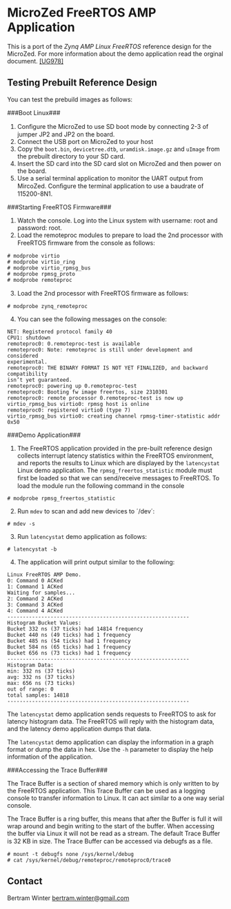 MicroZed FreeRTOS AMP Application
======

This is a port of the *Zynq AMP Linux FreeRTOS* reference design for the MicroZed. For more information about the demo application read the orginal document. [\[UG978\]](http://www.xilinx.com/support/documentation/sw_manuals/petalinux2013_04/ug978-petalinux-zynq-amp.pdf)

Testing Prebuilt Reference Design
-----

You can test the prebuild images as follows:

###Boot Linux###

1. Conﬁgure the MicroZed to use SD boot mode by connecting 2-3 of jumper JP2 and JP2 on the board.
2. Connect the USB port on MicroZed to your host
3. Copy the `boot.bin`, `devicetree.dtb`, `uramdisk.image.gz` and `uImage` from the prebuilt directory to your SD card.
4. Insert the SD card into the SD card slot on MicroZed and then power on the board.
5. Use a serial terminal application to monitor the UART output from MircoZed. Conﬁgure the terminal application to use a baudrate of 115200-8N1.

###Starting FreeRTOS Firmware###

1. Watch the console. Log into the Linux system with username: root and password: root.
2. Load the remoteproc modules to prepare to load the 2nd processor with FreeRTOS ﬁrmware from the console as follows:

```
# modprobe virtio
# modprobe virtio_ring
# modprobe virtio_rpmsg_bus
# modprobe rpmsg_proto
# modprobe remoteproc
```

3. Load the 2nd processor with FreeRTOS ﬁrmware as follows:

```
# modprobe zynq_remoteproc
```

4. You can see the following messages on the console:

```
NET: Registered protocol family 40
CPU1: shutdown
remoteproc0: 0.remoteproc-test is available
remoteproc0: Note: remoteproc is still under development and considered
experimental.
remoteproc0: THE BINARY FORMAT IS NOT YET FINALIZED, and backward compatibility
isn’t yet guaranteed.
remoteproc0: powering up 0.remoteproc-test
remoteproc0: Booting fw image freertos, size 2310301
remoteproc0: remote processor 0.remoteproc-test is now up
virtio_rpmsg_bus virtio0: rpmsg host is online
remoteproc0: registered virtio0 (type 7)
virtio_rpmsg_bus virtio0: creating channel rpmsg-timer-statistic addr 0x50
```

###Demo Application###

1. The FreeRTOS application provided in the pre-built reference design collects interrupt latency statistics within the FreeRTOS environment, and reports the results to Linux which are displayed by the `latencystat` Linux demo application. The `rpmsg_freertos_statistic` module must ﬁrst be loaded so that we can send/receive messages to FreeRTOS. To load the module run the following command in the console

```
# modprobe rpmsg_freertos_statistic
```

2. Run `mdev` to scan and add new devices to ´/dev´:

```
# mdev -s
```

3. Run `latencystat` demo application as follows:

```
# latencystat -b
```

4. The application will print output similar to the following:

```
Linux FreeRTOS AMP Demo.
0: Command 0 ACKed
1: Command 1 ACKed
Waiting for samples...
2: Command 2 ACKed
3: Command 3 ACKed
4: Command 4 ACKed
-----------------------------------------------------------
Histogram Bucket Values:
Bucket 332 ns (37 ticks) had 14814 frequency
Bucket 440 ns (49 ticks) had 1 frequency
Bucket 485 ns (54 ticks) had 1 frequency
Bucket 584 ns (65 ticks) had 1 frequency
Bucket 656 ns (73 ticks) had 1 frequency
-----------------------------------------------------------
Histogram Data:
min: 332 ns (37 ticks)
avg: 332 ns (37 ticks)
max: 656 ns (73 ticks)
out of range: 0
total samples: 14818
-----------------------------------------------------------
```

The `latencystat` demo application sends requests to FreeRTOS to ask for latency histogram data. The FreeRTOS will reply with the histogram data, and the latency demo application dumps that data.

The `latencystat` demo application can display the information in a graph format or dump the data in hex. Use the `-h` parameter to display the help information of the application.

###Accessing the Trace Buffer### 

The Trace Buffer is a section of shared memory which is only written to by the FreeRTOS application. This Trace Buffer can be used as a logging console to transfer information to Linux. It can act similar to a one way serial console.

The Trace Buffer is a ring buffer, this means that after the Buffer is full it will wrap around and begin writing to the start of the buffer. When accessing the buffer via Linux it will not be read as a stream. The default Trace Buffer is 32 KB in size. The Trace Buffer can be accessed via debugfs as a ﬁle.

```
# mount -t debugfs none /sys/kernel/debug
# cat /sys/kernel/debug/remoteproc/remoteproc0/trace0
```

Contact
------
Bertram Winter
bertram.winter@gmail.com
